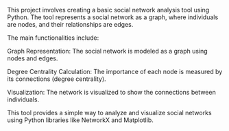 This project involves creating a basic social network analysis tool using Python. 
The tool represents a social network as a graph, where individuals are nodes, and their relationships are edges.

The main functionalities include:

Graph Representation: The social network is modeled as a graph using nodes and edges.

Degree Centrality Calculation: The importance of each node is measured by its connections (degree centrality).

Visualization: The network is visualized to show the connections between individuals.

This tool provides a simple way to analyze and visualize social networks using Python libraries like NetworkX and Matplotlib.



